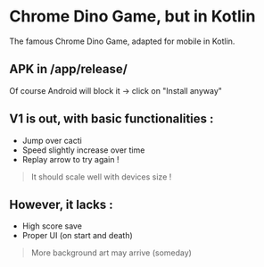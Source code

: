 # Chrome Dino Game, but in Kotlin

The famous Chrome Dino Game, adapted for mobile in Kotlin.
## APK in /app/release/
Of course Android will block it -> click on "Install anyway"

## V1 is out, with basic functionalities : 
- Jump over cacti
- Speed slightly increase over time
- Replay arrow to try again !

> It should scale well with devices size !

## However, it lacks :
- High score save
- Proper UI (on start and death)

> More background art may arrive (someday)
